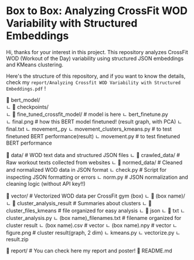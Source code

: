 # Box to Box: Analyzing CrossFit WOD Variability with Structured Embeddings

Hi, thanks for your interest in this project.
This repository analyzes CrossFit WOD (Workout of the Day) variability using structured JSON embeddings and KMeans clustering.

Here's the structure of this repository,
and if you want to know the details, check my `report/Analyzing Crossfit WOD Variability with Structured Embeddings.pdf` !

📁 bert_model/                    
ㄴ 📁 checkpoints/                              
ㄴ 📁 fine_tuned_crossfit_model/                    # model is here
ㄴ bert_finetune.py                            
ㄴ final.png                                        # how this BERT model finetuned! (result graph, with PCA)
ㄴ final.txt 
ㄴ movement_.py 
ㄴ movement_clusters_kmeans.py                      # to test finetuned BERT performance(result)
ㄴ movement.py                                      # to test finetuned BERT performance

📁 data/                                           # WOD text data and structured JSON files
ㄴ 📁 crawled_data/                                # Raw workout texts collected from websites
ㄴ 📁 normed_data/                                 # Cleaned and normalized WOD data in JSON format
ㄴ check.py                                         # Script for inspecting JSON formatting or errors
ㄴ norm.py                                          # JSON normalization and cleaning logic (without API key!!)

📁 vector/ # Vectorized WOD data per CrossFit gym (box)
ㄴ 📁 (box name)/
   ㄴ 📁 cluster_analysis_result                   # Summaries about clusters
   ㄴ 📁 cluster_files_kmeans                      # file organized for easy analysis
      ㄴ 📁 json
      ㄴ 📁 txt
   ㄴ cluster_analysis.py
   ㄴ (box name)_filenames.txt                     # filename organized for cluster result
   ㄴ (box name).csv                               # vector
   ㄴ (box name).npy                               # vector
   ㄴ figure.png                                   # cluster result(graph, 2 dim)
   ㄴ kmeans.py
   ㄴ vectorize.py
ㄴ result.zip

📁 report/ # You can check here my report and poster!
📄 README.md